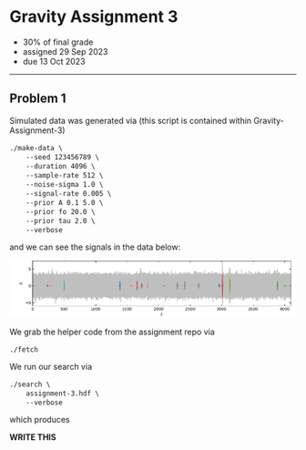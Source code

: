 # Gravity Assignment 3

  * 30% of final grade
  * assigned 29 Sep 2023
  * due 13 Oct 2023

---

## Problem 1

Simulated data was generated via (this script is contained within Gravity-Assignment-3)

```
./make-data \
    --seed 123456789 \
    --duration 4096 \
    --sample-rate 512 \
    --noise-sigma 1.0 \
    --signal-rate 0.005 \
    --prior A 0.1 5.0 \
    --prior fo 20.0 \
    --prior tau 2.0 \
    --verbose
```

and we can see the signals in the data below:

<img src="assignment-3.png">

We grab the helper code from the assignment repo via

```
./fetch
```

We run our search via
```
./search \
    assignment-3.hdf \
    --verbose
```

which produces

**WRITE THIS**
